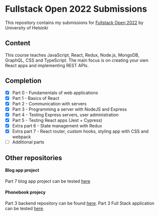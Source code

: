 ﻿
# Fullstack Open 2022 Submissions
This repository contains my submissions for [Fullstack Open 2022](https://fullstackopen.com/) by University of Helsinki

## Content
This course teaches JavaScript, React, Redux, Node.js, MongoDB, GraphQL, CSS and TypeScript. The main focus is on creating your own React apps and implementing REST APIs.

## Completion

 - [x] Part 0 - Fundamentals of web applications
 - [x] Part 1 - Basics of React
 - [x] Part 2 - Communication with servers
 - [x] Part 3 - Programming a server with NodeJS and Express
 - [x] Part 4 - Testing Express servers, user administration
 - [x] Part 5 - Testing React apps (Jest + Cypress)
 - [x] Extra part 6 - State management with Redux
 - [x] Extra part 7 - React router, custom hooks, styling app with CSS and webpack
 - [ ] Additional parts

## Other repositories

#### Blog app project
Part 7 blog app project can be tested [here](https://blog-app-fullstack2022.herokuapp.com/)

#### Phonebook projecy
Part 3 backend repository can be found [here](https://github.com/Aarons9090/fullstack-open-part3-backend).
Part 3 Full Stack application can be tested [here](https://fullstack-open2022-phonebook.herokuapp.com/).
